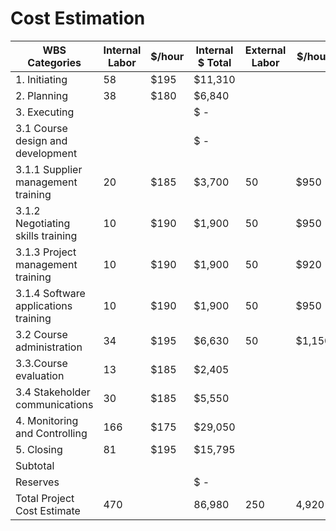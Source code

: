 # Cost Estimation

| WBS Categories | Internal Labor | $/hour | Internal $ Total | External Labor | $/hour | External $ Total | Total Labor | Non-labor $ | Total Cost |
|----------------|----------------|--------|------------------|----------------|--------|------------------|-------------|-------------|----------|
|1. Initiating | 58 | $195 | $11,310 | | | $ - | $11,310 | | $11,310 |
|2. Planning | 38 | $180 | $6,840 | | | $ - | $6,840 | | $6,840 |
|3. Executing |  |  | $ -| | | $ - | $ - | | $ - |
| 3.1 Course design and development |  |  | $ -| | | $ - | $ - | | $ - |
|  3.1.1 Supplier management training | 20 | $185 | $3,700 | 50 | $950 | $47,500 | $51,200| $9,500 | $60,700 |
|  3.1.2 Negotiating skills training | 10 | $190 | $1,900| 50 | $950 | $47,500 | $49,400 | $8,700 | $58,100 |
|  3.1.3  Project management training |10 | $190 | $1,900| 50 | $920 | $46,000 | $47,900 | $9,800 | $57,700 |
|  3.1.4 Software applications training | 10 | $190 | $1,900| 50 | $950 | $47,500 | $49,400 | $9,600 | $59,000 |
| 3.2 Course administration | 34 | $195 | $6,630 | 50 | $1,150 | $57,500 | $64,130 | $22,200 | $86,330 |
| 3.3.Course evaluation| 13 | $185 | $2,405 | | | $ - | $ 2,405 | | $2,405 |
| 3.4 Stakeholder communications | 30 | $185 | $5,550 | | | $ - | $5,500 | | $5,500 |
|4. Monitoring and Controlling | 166 | $175 | $29,050 | | | $ - | $29,050| | $29,050|
|5. Closing | 81 | $195 | $15,795 | | | $ - | $15,795 | | $15,795 |
|Subtotal |  |  |  | | |  | | | $392,780 |
|Reserves  |  |  | $ - | | | $ - | $ - | | 60,000.0 |
|Total Project Cost Estimate | 470 |  | 86,980 | 250 | 4,920 | 246,000 | 332,980 | 59,800 | $452,780 |

